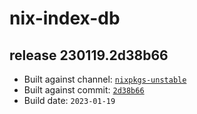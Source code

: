 # nix-index-db
## release 230119.2d38b66
- Built against channel: [`nixpkgs-unstable`](https://github.com/nixos/nixpkgs/tree/nixpkgs-unstable)
- Built against commit: [`2d38b66`](https://github.com/NixOS/nixpkgs/commit/2d38b664b4400335086a713a0036aafaa002c003)
- Build date: `2023-01-19`
